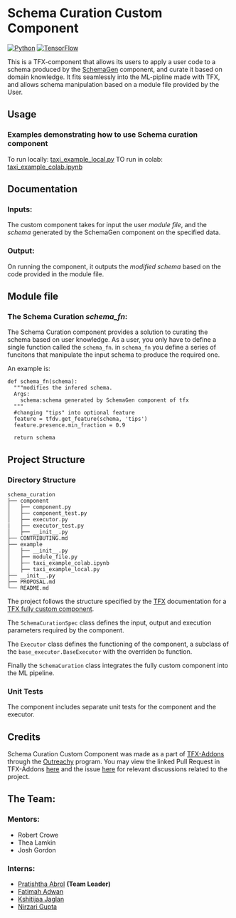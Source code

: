 # Schema Curation Custom Component

[![Python](https://img.shields.io/pypi/pyversions/tfx.svg?style=plastic)](https://github.com/tensorflow/tfx)
[![TensorFlow](https://img.shields.io/badge/TFX-orange)](https://www.tensorflow.org/tfx)

This is a TFX-component that allows its users to apply a user code to a schema produced by the [SchemaGen](https://www.tensorflow.org/tfx/guide/schemagen) component, and curate it based on domain knowledge. It fits seamlessly into the ML-pipline made with TFX, and allows schema manipulation based on a module file provided by the User.

## Usage
### Examples demonstrating how to use Schema curation component

To run locally: [taxi_example_local.py](https://github.com/tensorflow/tfx-addons/schema_curation/blob/main/example/taxi_example_local.py)
TO run in colab: [taxi_example_colab.ipynb](https://github.com/tensorflow/tfx-addons/schema_curation/blob/main/example/taxi_example_colab.ipynb)

## Documentation

### Inputs:
The custom component takes for input the user *module file*, and the *schema* generated by the SchemaGen component on the specified data.

### Output:
On running the component, it outputs the *modified schema* based on the code provided in the module file.

## Module file

### The Schema Curation *schema_fn*:
The Schema Curation component provides a solution to curating the schema based on user knowledge. As a user, you only have to define a single function called the `schema_fn`. in `schema_fn` you define a series of funcitons that manipulate the input schema to produce the required one. 

An example is:

```
def schema_fn(schema):
  """modifies the infered schema.
  Args:
    schema:schema generated by SchemaGen component of tfx
  """
  #changing "tips" into optional feature
  feature = tfdv.get_feature(schema, 'tips') 
  feature.presence.min_fraction = 0.9
  
  return schema
```

## Project Structure

### Directory Structure
```
schema_curation
├── component
│   ├── component.py
│   ├── component_test.py
│   ├── executor.py
|   ├── executor_test.py
│   ├── __init__.py
├── CONTRIBUTING.md
├── example
│   ├── __init__.py
│   ├── module_file.py
│   ├── taxi_example_colab.ipynb
│   ├── taxi_example_local.py
├── __init__.py
├── PROPOSAL.md
└── README.md
```


The project follows the structure specified by the [TFX](https://www.tensorflow.org/tfx) documentation for a [TFX fully custom component](https://www.tensorflow.org/tfx/guide/custom_component). 

The `SchemaCurationSpec` class defines the input, output and execution parameters required by the component.

The `Executor` class defines the functioning of the component, a subclass of the `base_executor.BaseExecutor` with the overriden `Do` function.

Finally the `SchemaCuration` class integrates the fully custom component into the ML pipeline.

### Unit Tests

The component includes separate unit tests for the component and the executor. 


## Credits

Schema Curation Custom Component was made as a part of [TFX-Addons](https://github.com/tensorflow/tfx-addons/) through the [Outreachy](https://www.outreachy.org/outreachy-may-2021-internship-round/communities/tensorflow/#create-custom-components-and-tools-for-tensorflow-) program. You may view the linked Pull Request in TFX-Addons [here](https://github.com/tensorflow/tfx-addons/pull/32) and the issue [here](https://github.com/tensorflow/tfx-addons/issues/8) for relevant discussions related to the project.

## The Team:
### Mentors:
- Robert Crowe
- Thea Lamkin
- Josh Gordon

### Interns:
- [Pratishtha Abrol](https://github.com/pratishtha-abrol) **(Team Leader)**
- [Fatimah Adwan](https://github.com/FatimahAdwan/)
- [Kshitijaa Jaglan](https://github.com/deutranium/)
- [Nirzari Gupta](https://github.com/Nirzu97)